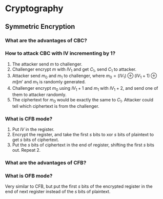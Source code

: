 # Cryptography

## Symmetric Encryption

### What are the advantages of CBC?

### How to attack CBC with IV incrementing by 1?

1. The attacker send $m$ to challenger.
2. Challenger encrypt $m$ with $IV_1$ and get $C_1$, send $C_1$ to attacker.
3. Attacker send $m_0$ and $m_1$ to challenger, where $m_0=(IV_1)\oplus(IV_1+1)\oplus m\| m'$ and $m_1$ is randomly generated.
4. Challenger encrypt $m_0$ using $IV_1+1$ and $m_1$ with $IV_1+2$, and send one of them to attacker randomly.
5. The ciphertext for $m_0$ would be exactly the same to $C_1$. Attacker could tell which ciphertext is from the challenger.

### What is CFB mode?

1. Put $IV$ in the register.
2. Encrypt the register, and take the first $s$ bits to xor $s$ bits of plaintext to get $s$ bits of ciphertext.
3. Put the $s$ bits of ciphertext in the end of register, shifting the first $s$ bits out. Repeat 2.

### What are the advantages of CFB?

### What is OFB mode?

Very similar to CFB, but put the first $s$ bits of the encrypted register in the end of next register instead of the $s$ bits of plaintext.